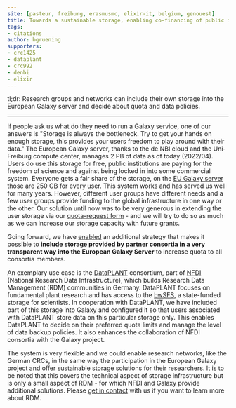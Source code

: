 ```yaml
---
site: [pasteur, freiburg, erasmusmc, elixir-it, belgium, genouest]
title: Towards a sustainable storage, enabling co-financing of public infrastructure
tags:
- citations
author: bgruening
supporters:
- crc1425
- dataplant
- crc992
- denbi
- elixir
---
```


tl;dr: Research groups and networks can include their own storage into the European Galaxy server and decide about quota and data policies.

<hr/>

If people ask us what do they need to run a Galaxy service, one of our answers is
"Storage is always the bottleneck. Try to get your hands on enough storage, this provides your users freedom to play around with their data."
The European Galaxy server, thanks to the de.NBI cloud and the Uni-Freiburg compute center, manages 2 PB of data as of today (2022/04).
Users do use this storage for free, public institutions are paying for the freedom of science and against being locked in into some commercial system.
Everyone gets a fair share of the storage, on the [EU Galaxy server](https://usegalaxy.eu) those are 250 GB for every user.
This system works and has served us well for many years. However, different user groups have different needs and a
few user groups provide funding to the global infrastructure in one way or the other. Our solution until now was to be
very generous in extending the user storage via our [quota-request form](http://usegalaxy.eu/quota-increase) - and we will try to do so
as much as we can increase our storage capacity with future grants.

Going forward, we have [enabled](https://github.com/usegalaxy-eu/sorting-hat/pull/9/) an additional strategy that makes it possible to
**include storage provided by partner consortia in a very transparent way into the European Galaxy Server** to increase quota to all consortia members.

An exemplary use case is the [DataPLANT](https://nfdi4plants.org) consortium, part of [NFDI](https://www.nfdi.de) (National Research Data Infrastructure), which builds Research Data Management (RDM) communities in Germany. DataPLANT focuses on fundamental plant research and has access to the [bwSFS](https://www.alwr-bw.de/bwsfs/), a state-funded storage for scientists. In cooperation with DataPLANT, we have included part of this storage into Galaxy and configured it so that users associated with DataPLANT store data on this particular storage only. This enables DataPLANT to decide on their preferred quota limits and manage the level of data backup policies. It also enhances the collaboration of NFDI consortia with the Galaxy project.

The system is very flexible and we could enable research networks, like the German CRCs, in the same way the participation in the European Galaxy project
and offer sustainable storage solutions for their researchers. It is to be noted that this covers the technical aspect of storage infrastructure but
is only a small aspect of RDM - for which NFDI and Galaxy provide additional solutions. Please [get in contact](mailto:contact@usegalaxy.eu) with us if you want to learn more about RDM.

